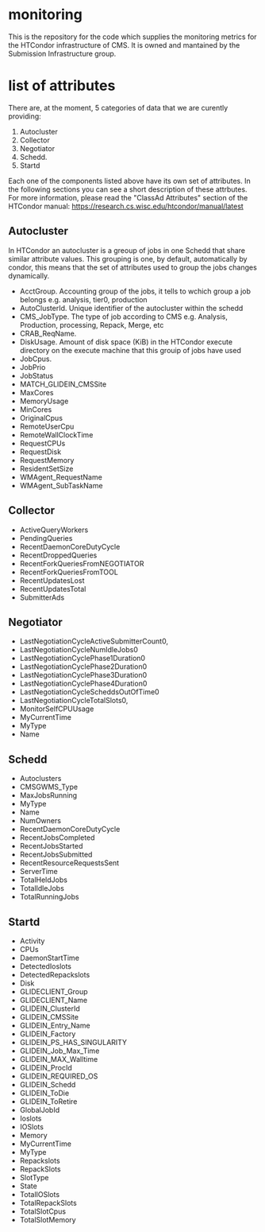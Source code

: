 # monitoring
This is the repository for the code which supplies the monitoring metrics for the HTCondor infrastructure of CMS. 
It is owned and mantained by the Submission Infrastructure group.

# list of attributes
There are, at the moment, 5 categories of data that we are curently providing: 
1. Autocluster
2. Collector
3. Negotiator
4. Schedd. 
5. Startd

Each one of the components listed above have its own set of attributes. In the following sections you can see a short description
of these attrbutes. For more information, please read the "ClassAd Attributes" section of the HTCondor manual:
https://research.cs.wisc.edu/htcondor/manual/latest

## Autocluster
In HTCondor an autocluster is a greoup of jobs in one Schedd that share similar attribute values. This grouping is one, by default,
automatically by condor, this means that the set of attributes used to group the jobs changes dynamically.

- AcctGroup. Accounting group of the jobs, it tells to wchich group a job belongs e.g. analysis, tier0, production
- AutoClusterId. Unique identifier of the autocluster within the schedd
- CMS_JobType. The type of job according to CMS e.g. Analysis, Production, processing, Repack, Merge, etc
- CRAB_ReqName. 
- DiskUsage. Amount of disk space (KiB) in the HTCondor execute directory on the execute machine that this grouip of jobs have used
- JobCpus. 
- JobPrio
- JobStatus
- MATCH_GLIDEIN_CMSSite
- MaxCores
- MemoryUsage
- MinCores
- OriginalCpus
- RemoteUserCpu
- RemoteWallClockTime
- RequestCPUs
- RequestDisk
- RequestMemory
- ResidentSetSize
- WMAgent_RequestName
- WMAgent_SubTaskName

## Collector
- ActiveQueryWorkers
- PendingQueries
- RecentDaemonCoreDutyCycle
- RecentDroppedQueries
- RecentForkQueriesFromNEGOTIATOR
- RecentForkQueriesFromTOOL
- RecentUpdatesLost
- RecentUpdatesTotal
- SubmitterAds

## Negotiator
- LastNegotiationCycleActiveSubmitterCount0,
- LastNegotiationCycleNumIdleJobs0
- LastNegotiationCyclePhase1Duration0
- LastNegotiationCyclePhase2Duration0
- LastNegotiationCyclePhase3Duration0
- LastNegotiationCyclePhase4Duration0
- LastNegotiationCycleScheddsOutOfTime0
- LastNegotiationCycleTotalSlots0,
- MonitorSelfCPUUsage
- MyCurrentTime
- MyType
- Name

## Schedd
- Autoclusters
- CMSGWMS_Type
- MaxJobsRunning
- MyType
- Name
- NumOwners
- RecentDaemonCoreDutyCycle
- RecentJobsCompleted
- RecentJobsStarted
- RecentJobsSubmitted
- RecentResourceRequestsSent
- ServerTime
- TotalHeldJobs
- TotalIdleJobs
- TotalRunningJobs

## Startd
- Activity
- CPUs
- DaemonStartTime
- DetectedIoslots
- DetectedRepackslots
- Disk
- GLIDECLIENT_Group
- GLIDECLIENT_Name
- GLIDEIN_ClusterId
- GLIDEIN_CMSSite
- GLIDEIN_Entry_Name
- GLIDEIN_Factory
- GLIDEIN_PS_HAS_SINGULARITY
- GLIDEIN_Job_Max_Time
- GLIDEIN_MAX_Walltime
- GLIDEIN_ProcId
- GLIDEIN_REQUIRED_OS
- GLIDEIN_Schedd
- GLIDEIN_ToDie
- GLIDEIN_ToRetire
- GlobalJobId
- Ioslots
- IOSlots
- Memory
- MyCurrentTime
- MyType
- Repackslots
- RepackSlots
- SlotType
- State
- TotalIOSlots
- TotalRepackSlots
- TotalSlotCpus
- TotalSlotMemory





